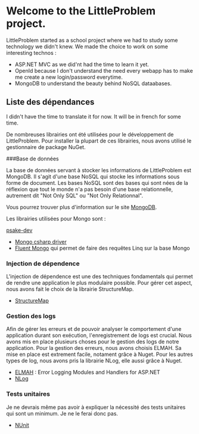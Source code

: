 # Welcome to the LittleProblem project.
LittleProblem started as a school project where we had to study some technology we didn't knew. We made the choice to work on some interesting technos : 

* ASP.NET MVC as we did'nt had the time to learn it yet.
* OpenId because I don't understand the need every webapp has to make me create a new login/password everytime.
* MongoDB to understand the beauty behind NoSQL dataabases.

## Liste des dépendances

I didn't have the time to translate it for now. It will be in french for some time.

De nombreuses librairies ont été utilisées pour le développement de LittleProblem.
Pour installer la plupart de ces librairies, nous avons utilisé le gestionnaire de package NuGet.

###Base de données

La base de données servant à stocker les informations de LittleProblem est MongoDB.
Il s'agit d'une base NoSQL qui stocke les informations sous forme de document.
Les bases NoSQL sont des bases qui sont nées de la réflexion que tout le monde n'a pas 
besoin d'une base relationnelle, autrement dit "Not Only SQL" ou "Not Only Relationnal".

Vous pourrez trouver plus d'information sur le site <a href="http://mongodb.com">MongoDB</a>.

Les librairies utilisées pour Mongo sont :

[psake-dev](http://groups.google.com/group/psake-dev)

* [Mongo csharp driver](http://www.mongodb.org/display/DOCS/CSharp+Driver+Tutorial)
* [Fluent Mongo](https://github.com/craiggwilson/fluent-mongo) qui permet de faire des requêtes Linq sur la base Mongo

### Injection de dépendence

L'injection de dépendence est une des techniques fondamentals qui permet de rendre une application le plus modulaire possible. Pour gérer cet aspect, nous avons fait le choix de la librairie StructureMap.

* [StructureMap](http://structuremap.net/structuremap/)

### Gestion des logs

Afin de gérer les erreurs et de pouvoir analyser le comportement d'une application durant son exécution, l'enregistrement de logs est crucial.
Nous avons mis en place plusieurs choses pour le gestion des logs de notre application. 
Pour la gestion des erreurs, nous avons choisis ELMAH. Sa mise en place est extrement facile, notament grâce à Nuget.
Pour les autres types de log, nous avons pris la librairie NLog, elle aussi grâce à Nuget.

* [ELMAH](http://code.google.com/p/elmah/) : Error Logging Modules and Handlers for ASP.NET</a>
* [NLog](http://nlog-project.org/)

### Tests unitaires

Je ne devrais même pas avoir à expliquer la nécessité des tests unitaires qui sont un minimum. Je ne le ferai donc pas.

* [NUnit](http://nunit.org/)